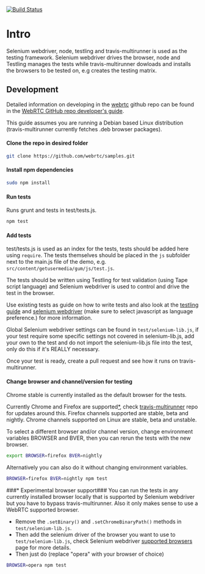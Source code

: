 [![Build Status](https://travis-ci.org/webrtc/samples.svg)](https://travis-ci.org/webrtc/samples)

# Intro #
Selenium webdriver, node, testling and travis-multirunner is used as the testing framework. Selenium webdriver drives the browser, node and Testling manages the tests while travis-multirunner dowloads and installs the browsers to be tested on, e.g creates the testing matrix.

## Development ##
Detailed information on developing in the [webrtc](https://github.com/webrtc) github repo can be found in the [WebRTC GitHub repo developer's guide](https://docs.google.com/document/d/1tn1t6LW2ffzGuYTK3366w1fhTkkzsSvHsBnOHoDfRzY/edit?pli=1#heading=h.e3366rrgmkdk).

This guide assumes you are running a Debian based Linux distribution (travis-multirunner currently fetches .deb browser packages).

#### Clone the repo in desired folder
```bash
git clone https://github.com/webrtc/samples.git
```

#### Install npm dependencies
```bash
sudo npm install
```

#### Run tests
Runs grunt and tests in test/tests.js.
```bash
npm test
```

#### Add tests
test/tests.js is used as an index for the tests, tests should be added here using `require`.
The tests themselves should be placed in the `js` subfolder next to the main.js file of the demo, e.g. `src/content/getusermedia/gum/js/test.js`.

The tests should be written using Testling for test validation (using Tape script language) and Selenium webdriver is used to control and drive the test in the browser. 

Use existing tests as guide on how to write tests and also look at the [testling guide](https://ci.testling.com/guide/tape) and [selenium webdriver](http://www.seleniumhq.org/docs/03_webdriver.jsp) (make sure to select javascript as language preference.) for more information.

Global Selenium webdriver settings can be found in `test/selenium-lib.js`, if your test require some specific settings not covered in selenium-lib.js, add your own to the test and do not import the selenium-lib.js file into the test, only do this if it's REALLY necessary.

Once your test is ready, create a pull request and see how it runs on travis-multirunner.

#### Change browser and channel/version for testing
Chrome stable is currently installed as the default browser for the tests.

Currently Chrome and Firefox are supported[*](#-experimental-browser-support), check [travis-multirunner](https://github.com/DamonOehlman/travis-multirunner/blob/master/) repo for updates around this.
Firefox channels supported are stable, beta and nightly.
Chrome channels supported on Linux are stable, beta and unstable.

To select a different browser and/or channel version, change environment variables BROWSER and BVER, then you can rerun the tests with the new browser.
```bash
export BROWSER=firefox BVER=nightly
```

Alternatively you can also do it without changing environment variables.
```bash
BROWSER=firefox BVER=nightly npm test
```

###* Experimental browser support###
You can run the tests in any currently installed browser locally that is supported by Selenium webdriver but you have to bypass travis-multirunner. Also it only makes sense to use a WebRTC supported browser.
* Remove the `.setBinary()` and `.setChromeBinaryPath()` methods in `test/selenium-lib.js`.
* Then add the selenium driver of the browser you want to use to `test/selenium-lib.js`, check Selenium webdriver [supported browsers](http://www.seleniumhq.org/about/platforms.jsp#browsers) page for more details.
* Then just do (replace "opera" with your browser of choice) 
```bash
BROWSER=opera npm test
```